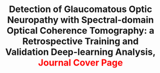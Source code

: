---
title: "Detection of Glaucomatous Optic Neuropathy with Spectral-domain Optical Coherence Tomography: a Retrospective Training and Validation Deep-learning Analysis, <font color=red>Journal Cover Page</font>"
authors: "An Ran Ran, Carol Y Cheung, Xi Wang, Hao Chen, Lu-yang Luo, *et al.*"
pub_date: "2019-08-01" #Date of publication. Change from Biorxiv date to Journal date once accepted
doi: "10.1016/S2589-7500(19)30085-8"
image: "/static/img/pub/2019_lancet.png" 
journal: 
  - name: "Lancet Digital Health" 
    url: "https://www.sciencedirect.com/science/article/pii/S2589750019300858"
---